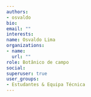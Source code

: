 ```yaml
---
authors:
- osvaldo
bio: 
email: ""
interests:
name: Osvaldo Lima
organizations:
- name: 
  url: ""
role: Botânico de campo
social:
superuser: true
user_groups:
- Estudantes & Equipa Técnica
---
```





